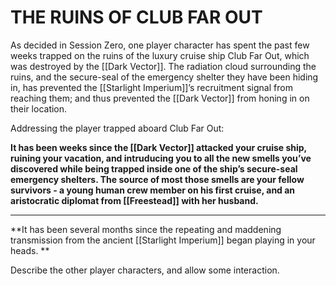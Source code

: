 # THE RUINS OF CLUB FAR OUT

As decided in Session Zero, one player character has spent the past few weeks trapped on the ruins of the luxury cruise ship Club Far Out, which was destroyed by the [[Dark Vector]]. The radiation cloud surrounding the ruins, and the secure-seal of the emergency shelter they have been hiding in, has prevented the [[Starlight Imperium]]’s recruitment signal from reaching them; and thus prevented the [[Dark Vector]] from honing in on their location.

Addressing the player trapped aboard Club Far Out:

**It has been weeks since the [[Dark Vector]] attacked your cruise ship, ruining your vacation, and intruducing you to all the new smells you’ve discovered while being trapped inside one of the ship’s secure-seal emergency shelters. The source of most those smells are your fellow survivors - a young human crew member on his first cruise, and an aristocratic diplomat from [[Freestead]] with her husband.**

---

**It has been several months since the repeating and maddening transmission from the ancient [[Starlight Imperium]] began playing in your heads. **

Describe the other player characters, and allow some interaction.